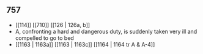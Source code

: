 ## 757
- [[114]] [[710]] [[126 | 126a, b]] 
- A, confronting a hard and dangerous duty, is suddenly taken very ill and compelled to go to bed
- [[1163 | 1163a]] [[1163 | 1163c]] [[1164 | 1164 tr A &amp; A-4]] 

